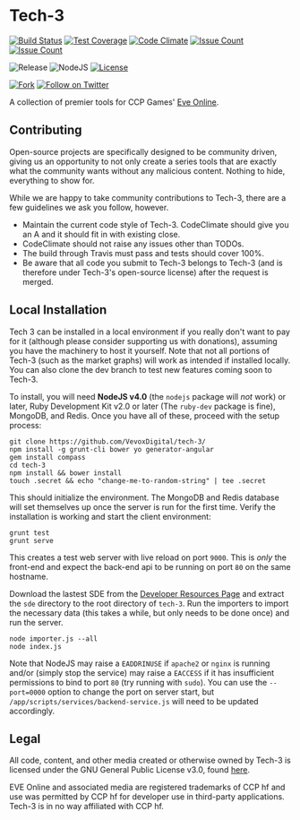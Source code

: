 # Tech-3
[![Build Status](https://img.shields.io/travis/VevoxDigital/tech-3.svg?style=flat-square)](https://travis-ci.org/VevoxDigital/tech-3)
[![Test Coverage](https://img.shields.io/codeclimate/coverage/github/VevoxDigital/tech-3.svg?style=flat-square)](https://codeclimate.com/github/VevoxDigital/tech-3/coverage)
[![Code Climate](https://img.shields.io/codeclimate/github/VevoxDigital/tech-3.svg?style=flat-square)](https://codeclimate.com/github/VevoxDigital/tech-3)
[![Issue Count](https://img.shields.io/github/issues/VevoxDigital/tech-3.svg?style=flat-square)](https://github.com/VevoxDigital/tech-3/issues)
[![Issue Count](https://img.shields.io/codeclimate/issues/github/VevoxDigital/tech-3.svg?style=flat-square)](https://codeclimate.com/github/VevoxDigital/tech-3)

![Release](https://img.shields.io/github/release/VevoxDigital/tech-3.svg?style=flat-square)
![NodeJS](https://img.shields.io/badge/node-4.0-blue.svg?style=flat-square)
[![License](https://img.shields.io/github/license/VevoxDigital/tech-3.svg?style=flat-square)](https://github.com/VevoxDigital/tech-3/blob/master/LICENSE)

[![Fork](https://img.shields.io/github/forks/VevoxDigital/tech-3.svg?style=social&label=Fork)](#fork-destination-box)
[![Follow on Twitter](https://img.shields.io/twitter/follow/VevoxDigital.svg?style=social&label=Follow)](https://twitter.com/VevoxDigital)

A collection of premier tools for CCP Games' [Eve Online](http://eveonline.com).

## Contributing
Open-source projects are specifically designed to be community driven, giving us an opportunity to not only create a series tools that are exactly what the community wants without any malicious content. Nothing to hide, everything to show for.

While we are happy to take community contributions to Tech-3, there are a few guidelines we ask you follow, however.
- Maintain the current code style of Tech-3. CodeClimate should give you an A and it should fit in with existing close.
- CodeClimate should not raise any issues other than TODOs.
- The build through Travis must pass and tests should cover 100%.
- Be aware that all code you submit to Tech-3 belongs to Tech-3 (and is therefore under Tech-3's open-source license) after the request is merged.

## Local Installation
Tech 3 can be installed in a local environment if you really don't want to pay for it (although please consider supporting us with donations), assuming you have the machinery to host it yourself. Note that not all portions of Tech-3 (such as the market graphs) will work as intended if installed locally. You can also clone the dev branch to test new features coming soon to Tech-3.

To install, you will need **NodeJS v4.0** (the `nodejs` package will *not* work) or later, Ruby Development Kit v2.0 or later (The `ruby-dev` package is fine), MongoDB, and Redis. Once you have all of these, proceed with the setup process:

    git clone https://github.com/VevoxDigital/tech-3/
    npm install -g grunt-cli bower yo generator-angular
    gem install compass
    cd tech-3
    npm install && bower install
    touch .secret && echo "change-me-to-random-string" | tee .secret

This should initialize the environment. The MongoDB and Redis database will set themselves up once the server is run for the first time. Verify the installation is working and start the client environment:

    grunt test
    grunt serve

This creates a test web server with live reload on port `9000`. This is *only* the front-end and expect the back-end api to be running on port `80` on the same hostname.

Download the lastest SDE from the [Developer Resources Page](https://developers.eveonline.com/resource/resources) and extract the `sde` directory to the root directory of `tech-3`. Run the importers to import the necessary data (this takes a while, but only needs to be done once) and run the server.

    node importer.js --all
    node index.js

Note that NodeJS may raise a `EADDRINUSE` if `apache2` or `nginx` is running and/or (simply stop the service) may raise a `EACCESS` if it has insufficient permissions to bind to port `80` (try running with `sudo`). You can use the `--port=0000` option to change the port on server start, but `/app/scripts/services/backend-service.js` will need to be updated accordingly.

## Legal
All code, content, and other media created or otherwise owned by Tech-3 is licensed under the GNU General Public License v3.0, found [here](https://github.com/VevoxDigital/tech-3/blob/master/LICENSE).

EVE Online and associated media are registered trademarks of CCP hf and use was permitted by CCP hf for developer use in third-party applications. Tech-3 is in no way affiliated with CCP hf.
